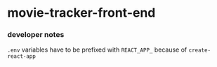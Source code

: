 # movie-tracker-front-end

### developer notes

`.env` variables have to be prefixed with `REACT_APP_` because of `create-react-app`

